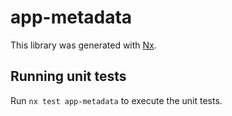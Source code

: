 # app-metadata

This library was generated with [Nx](https://nx.dev).

## Running unit tests

Run `nx test app-metadata` to execute the unit tests.
